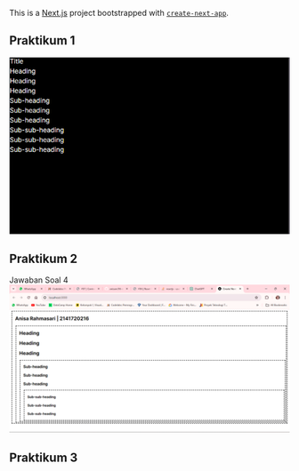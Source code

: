 This is a [Next.js](https://nextjs.org/) project bootstrapped with [`create-next-app`](https://github.com/vercel/next.js/tree/canary/packages/create-next-app).

## Praktikum 1
![alt text](asset-report/01.png)

## Praktikum 2

Jawaban Soal 4
![alt text](asset-report/02.png)

## Praktikum 3

